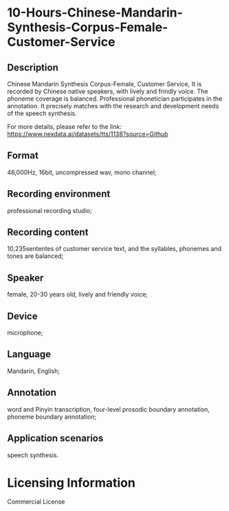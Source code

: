 # 10-Hours-Chinese-Mandarin-Synthesis-Corpus-Female-Customer-Service


## Description
Chinese Mandarin Synthesis Corpus-Female, Customer Service, It is recorded by Chinese native speakers, with lively and frindly voice. The phoneme coverage is balanced. Professional phonetician participates in the annotation. It precisely matches with the research and development needs of the speech synthesis.

For more details, please refer to the link: https://www.nexdata.ai/datasets/tts/1138?source=Github


## Format
48,000Hz, 16bit, uncompressed wav, mono channel;

## Recording environment
professional recording studio;

## Recording content
10,235sententes of customer service text, and the syllables, phonemes and tones are balanced;

## Speaker
female, 20-30 years old, lively and friendly voice;

## Device
microphone;

## Language
Mandarin, English;

## Annotation
word and Pinyin transcription, four-level prosodic boundary annotation, phoneme boundary annotation;

## Application scenarios
speech synthesis.

# Licensing Information
Commercial License
